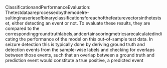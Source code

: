 ClassificationandPerformanceEvaluation: Thetestdataareprocessedbythemodelre-
sultinginaseriesofbinaryclassificationsforeachofthefeaturevectorsinthetestset,
either detecting an event or not. To evaluate these results, they are compared to the
correspondinggroundtruthlabels,andcertainscoringmetricsarecalculatedindicating
the performance of the model on this out-of-sample test data. In seizure detection this
is typically done by deriving ground truth and detection events from the sample-wise
labels and checking for overlaps between those events, such that an overlap between
a ground truth and prediction event would constitute a true positive, a predicted event